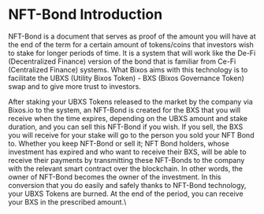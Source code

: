 # NFT-Bond Introduction

NFT-Bond is a document that serves as proof of the amount you will have at the end of the term for a certain amount of tokens/coins that investors wish to stake for longer periods of time. It is a system that will work like the De-Fi (Decentralized Finance) version of the bond that is familiar from Ce-Fi (Centralized Finance) systems. What Bixos aims with this technology is to facilitate the UBXS (Utility Bixos Token) - BXS (Bixos Governance Token) swap and to give more trust to investors.

After staking your UBXS Tokens released to the market by the company via Bixos.io to the system, an NFT-Bond is created for the BXS that you will receive when the time expires, depending on the UBXS amount and stake duration, and you can sell this NFT-Bond if you wish. If you sell, the BXS you will receive for your stake will go to the person you sold your NFT Bond to. Whether you keep NFT-Bond or sell it; NFT Bond holders, whose investment has expired and who want to receive their BXS, will be able to receive their payments by transmitting these NFT-Bonds to the company with the relevant smart contract over the blockchain. In other words, the owner of NFT-Bond becomes the owner of the investment. In this conversion that you do easily and safely thanks to NFT-Bond technology, your UBXS Tokens are burned. At the end of the period, you can receive your BXS in the prescribed amount.\
